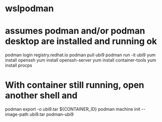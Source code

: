 # wslpodman
# assumes podman and/or podman desktop are installed and running ok

podman login registry.redhat.io
podman pull ubi9
podman run -it ubi9
yum install openssh
yum install openssh-server
yum install container-tools
yum install procps

# With container still running, open another shell and 
podman export -o ubi9.tar ${CONTAINER_ID}
podman machine init --image-path ubi9.tar podman-ubi9
